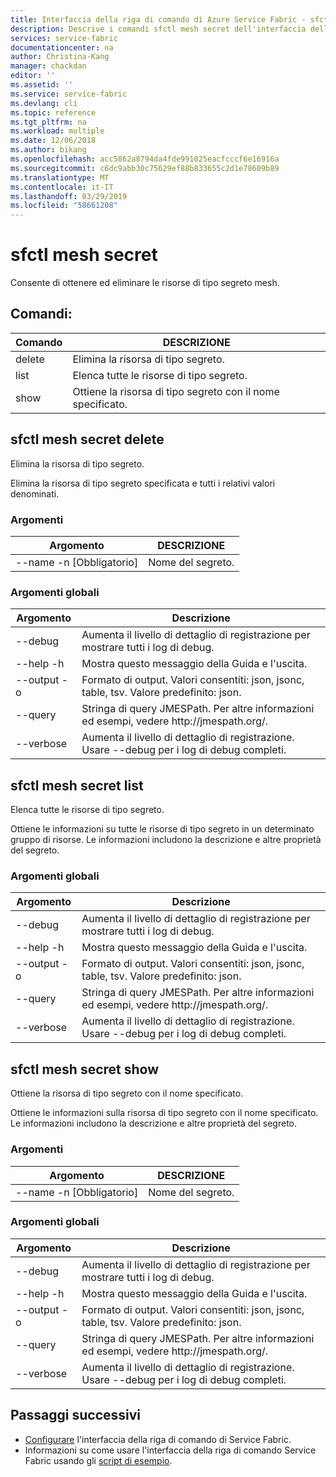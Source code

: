 ```yaml
---
title: Interfaccia della riga di comando di Azure Service Fabric - sfctl mesh secret | Microsoft Docs
description: Descrive i comandi sfctl mesh secret dell'interfaccia della riga di comando di Service Fabric.
services: service-fabric
documentationcenter: na
author: Christina-Kang
manager: chackdan
editor: ''
ms.assetid: ''
ms.service: service-fabric
ms.devlang: cli
ms.topic: reference
ms.tgt_pltfrm: na
ms.workload: multiple
ms.date: 12/06/2018
ms.author: bikang
ms.openlocfilehash: acc5862a8794da4fde991025eacfcccf6e16916a
ms.sourcegitcommit: c6dc9abb30c75629ef88b833655c2d1e78609b89
ms.translationtype: MT
ms.contentlocale: it-IT
ms.lasthandoff: 03/29/2019
ms.locfileid: "58661208"
---
```

# <a name="sfctl-mesh-secret"></a>sfctl mesh secret
Consente di ottenere ed eliminare le risorse di tipo segreto mesh.

## <a name="commands"></a>Comandi:

|Comando|DESCRIZIONE|
| --- | --- |
| delete | Elimina la risorsa di tipo segreto. |
| list | Elenca tutte le risorse di tipo segreto. |
| show | Ottiene la risorsa di tipo segreto con il nome specificato. |

## <a name="sfctl-mesh-secret-delete"></a>sfctl mesh secret delete
Elimina la risorsa di tipo segreto.

Elimina la risorsa di tipo segreto specificata e tutti i relativi valori denominati.

### <a name="arguments"></a>Argomenti

|Argomento|DESCRIZIONE|
| --- | --- |
| --name -n [Obbligatorio] | Nome del segreto. |

### <a name="global-arguments"></a>Argomenti globali

|Argomento|Descrizione|
| --- | --- |
| --debug | Aumenta il livello di dettaglio di registrazione per mostrare tutti i log di debug. |
| --help -h | Mostra questo messaggio della Guida e l'uscita. |
| --output -o | Formato di output.  Valori consentiti\: json, jsonc, table, tsv.  Valore predefinito\: json. |
| --query | Stringa di query JMESPath. Per altre informazioni ed esempi, vedere http\://jmespath.org/. |
| --verbose | Aumenta il livello di dettaglio di registrazione. Usare --debug per i log di debug completi. |

## <a name="sfctl-mesh-secret-list"></a>sfctl mesh secret list
Elenca tutte le risorse di tipo segreto.

Ottiene le informazioni su tutte le risorse di tipo segreto in un determinato gruppo di risorse. Le informazioni includono la descrizione e altre proprietà del segreto.

### <a name="global-arguments"></a>Argomenti globali

|Argomento|Descrizione|
| --- | --- |
| --debug | Aumenta il livello di dettaglio di registrazione per mostrare tutti i log di debug. |
| --help -h | Mostra questo messaggio della Guida e l'uscita. |
| --output -o | Formato di output.  Valori consentiti\: json, jsonc, table, tsv.  Valore predefinito\: json. |
| --query | Stringa di query JMESPath. Per altre informazioni ed esempi, vedere http\://jmespath.org/. |
| --verbose | Aumenta il livello di dettaglio di registrazione. Usare --debug per i log di debug completi. |

## <a name="sfctl-mesh-secret-show"></a>sfctl mesh secret show
Ottiene la risorsa di tipo segreto con il nome specificato.

Ottiene le informazioni sulla risorsa di tipo segreto con il nome specificato. Le informazioni includono la descrizione e altre proprietà del segreto.

### <a name="arguments"></a>Argomenti

|Argomento|DESCRIZIONE|
| --- | --- |
| --name -n [Obbligatorio] | Nome del segreto. |

### <a name="global-arguments"></a>Argomenti globali

|Argomento|Descrizione|
| --- | --- |
| --debug | Aumenta il livello di dettaglio di registrazione per mostrare tutti i log di debug. |
| --help -h | Mostra questo messaggio della Guida e l'uscita. |
| --output -o | Formato di output.  Valori consentiti\: json, jsonc, table, tsv.  Valore predefinito\: json. |
| --query | Stringa di query JMESPath. Per altre informazioni ed esempi, vedere http\://jmespath.org/. |
| --verbose | Aumenta il livello di dettaglio di registrazione. Usare --debug per i log di debug completi. |


## <a name="next-steps"></a>Passaggi successivi
- [Configurare](service-fabric-cli.md) l'interfaccia della riga di comando di Service Fabric.
- Informazioni su come usare l'interfaccia della riga di comando Service Fabric usando gli [script di esempio](/azure/service-fabric/scripts/sfctl-upgrade-application).